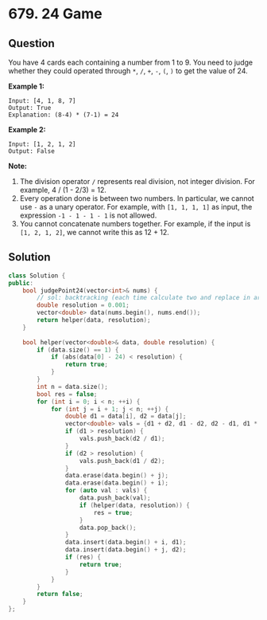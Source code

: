 # 679. 24 Game

## Question

You have 4 cards each containing a number from 1 to 9. You need to judge whether they could operated through `*`, `/`, `+`, `-`, `(`, `)` to get the value of 24.

**Example 1:**  


```text
Input: [4, 1, 8, 7]
Output: True
Explanation: (8-4) * (7-1) = 24
```

**Example 2:**  


```text
Input: [1, 2, 1, 2]
Output: False
```

**Note:**  


1. The division operator `/` represents real division, not integer division. For example, 4 / \(1 - 2/3\) = 12.
2. Every operation done is between two numbers. In particular, we cannot use `-` as a unary operator. For example, with `[1, 1, 1, 1]` as input, the expression `-1 - 1 - 1 - 1` is not allowed.
3. You cannot concatenate numbers together. For example, if the input is `[1, 2, 1, 2]`, we cannot write this as 12 + 12.

## Solution

```cpp
class Solution {
public:
    bool judgePoint24(vector<int>& nums) {
        // sol: backtracking (each time calculate two and replace in array)
        double resolution = 0.001;
        vector<double> data(nums.begin(), nums.end());
        return helper(data, resolution);
    }
    
    bool helper(vector<double>& data, double resolution) {
        if (data.size() == 1) {
            if (abs(data[0] - 24) < resolution) {
                return true;
            }
        }
        int n = data.size();
        bool res = false;
        for (int i = 0; i < n; ++i) {
            for (int j = i + 1; j < n; ++j) {
                double d1 = data[i], d2 = data[j];
                vector<double> vals = {d1 + d2, d1 - d2, d2 - d1, d1 * d2};
                if (d1 > resolution) {
                    vals.push_back(d2 / d1);
                }
                if (d2 > resolution) {
                    vals.push_back(d1 / d2);
                }
                data.erase(data.begin() + j);
                data.erase(data.begin() + i);
                for (auto val : vals) {
                    data.push_back(val);
                    if (helper(data, resolution)) {
                        res = true;
                    }
                    data.pop_back();
                }
                data.insert(data.begin() + i, d1);
                data.insert(data.begin() + j, d2);
                if (res) {
                    return true;
                }
            }
        }
        return false;
    }
};
```

